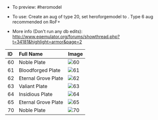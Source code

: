 * To preview: #heromodel <modelnumber>
* To use: Create an aug of type 20, set heroforgemodel to <modelnumber>. Type 6 aug recommended on RoF+

* More info (Don't run any db edits): http://www.eqemulator.org/forums/showthread.php?t=34181&highlight=armor&page=2

**ID**|**Full Name**|**Image**
:-----|:-----|:-----
60|Noble Plate|![60](https://user-images.githubusercontent.com/845670/35420435-565676a4-01f2-11e8-8e6f-4eeaeec1bd16.png)
61|Bloodforged Plate|![61](https://user-images.githubusercontent.com/845670/35420436-56838810-01f2-11e8-8cc5-5b4e5b178f81.png)
62|Eternal Grove Plate|![62](https://user-images.githubusercontent.com/845670/35420437-569db8ca-01f2-11e8-9720-56def5ac8831.png)
63|Valiant Plate|![63](https://user-images.githubusercontent.com/845670/35420432-5618a1ee-01f2-11e8-9118-1e8e0fcdae09.png)
64|Insidious Plate|![64](https://user-images.githubusercontent.com/845670/35420434-56383504-01f2-11e8-9136-b2c3c982348d.png)
65|Eternal Grove Plate|![65](https://user-images.githubusercontent.com/845670/35420525-d0b46b0e-01f2-11e8-950b-ded3c5cfce06.png)
70|Noble Plate|![70](https://user-images.githubusercontent.com/845670/35420526-d0d27838-01f2-11e8-838c-d36ea69c92e0.png)
